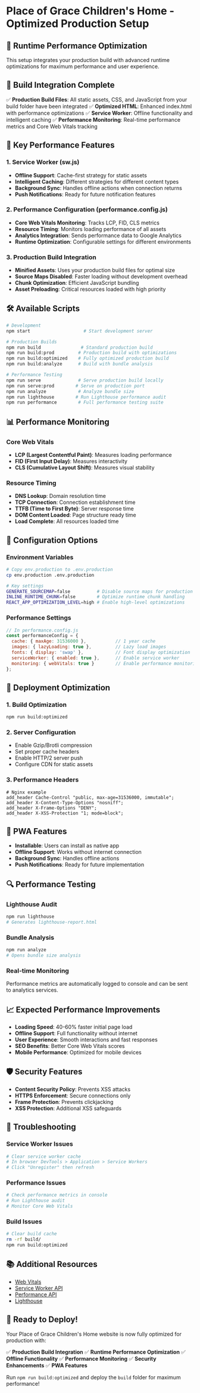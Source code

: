 # Place of Grace Children's Home - Optimized Production Setup

## 🚀 Runtime Performance Optimization

This setup integrates your production build with advanced runtime optimizations for maximum performance and user experience.

## 📁 Build Integration Complete

✅ **Production Build Files**: All static assets, CSS, and JavaScript from your build folder have been integrated
✅ **Optimized HTML**: Enhanced index.html with performance optimizations
✅ **Service Worker**: Offline functionality and intelligent caching
✅ **Performance Monitoring**: Real-time performance metrics and Core Web Vitals tracking

## 🎯 Key Performance Features

### 1. **Service Worker (sw.js)**
- **Offline Support**: Cache-first strategy for static assets
- **Intelligent Caching**: Different strategies for different content types
- **Background Sync**: Handles offline actions when connection returns
- **Push Notifications**: Ready for future notification features

### 2. **Performance Configuration (performance.config.js)**
- **Core Web Vitals Monitoring**: Tracks LCP, FID, CLS metrics
- **Resource Timing**: Monitors loading performance of all assets
- **Analytics Integration**: Sends performance data to Google Analytics
- **Runtime Optimization**: Configurable settings for different environments

### 3. **Production Build Integration**
- **Minified Assets**: Uses your production build files for optimal size
- **Source Maps Disabled**: Faster loading without development overhead
- **Chunk Optimization**: Efficient JavaScript bundling
- **Asset Preloading**: Critical resources loaded with high priority

## 🛠️ Available Scripts

```bash
# Development
npm start                    # Start development server

# Production Builds
npm run build               # Standard production build
npm run build:prod         # Production build with optimizations
npm run build:optimized    # Fully optimized production build
npm run build:analyze      # Build with bundle analysis

# Performance Testing
npm run serve              # Serve production build locally
npm run serve:prod        # Serve on production port
npm run analyze            # Analyze bundle size
npm run lighthouse        # Run Lighthouse performance audit
npm run performance        # Full performance testing suite
```

## 📊 Performance Monitoring

### Core Web Vitals
- **LCP (Largest Contentful Paint)**: Measures loading performance
- **FID (First Input Delay)**: Measures interactivity
- **CLS (Cumulative Layout Shift)**: Measures visual stability

### Resource Timing
- **DNS Lookup**: Domain resolution time
- **TCP Connection**: Connection establishment time
- **TTFB (Time to First Byte)**: Server response time
- **DOM Content Loaded**: Page structure ready time
- **Load Complete**: All resources loaded time

## 🔧 Configuration Options

### Environment Variables
```bash
# Copy env.production to .env.production
cp env.production .env.production

# Key settings
GENERATE_SOURCEMAP=false          # Disable source maps for production
INLINE_RUNTIME_CHUNK=false        # Optimize runtime chunk handling
REACT_APP_OPTIMIZATION_LEVEL=high # Enable high-level optimizations
```

### Performance Settings
```javascript
// In performance.config.js
const performanceConfig = {
  cache: { maxAge: 31536000 },           // 1 year cache
  images: { lazyLoading: true },         // Lazy load images
  fonts: { display: 'swap' },            // Font display optimization
  serviceWorker: { enabled: true },      // Enable service worker
  monitoring: { webVitals: true }        // Enable performance monitoring
};
```

## 🚀 Deployment Optimization

### 1. **Build Optimization**
```bash
npm run build:optimized
```

### 2. **Server Configuration**
- Enable Gzip/Brotli compression
- Set proper cache headers
- Enable HTTP/2 server push
- Configure CDN for static assets

### 3. **Performance Headers**
```nginx
# Nginx example
add_header Cache-Control "public, max-age=31536000, immutable";
add_header X-Content-Type-Options "nosniff";
add_header X-Frame-Options "DENY";
add_header X-XSS-Protection "1; mode=block";
```

## 📱 PWA Features

- **Installable**: Users can install as native app
- **Offline Support**: Works without internet connection
- **Background Sync**: Handles offline actions
- **Push Notifications**: Ready for future implementation

## 🔍 Performance Testing

### Lighthouse Audit
```bash
npm run lighthouse
# Generates lighthouse-report.html
```

### Bundle Analysis
```bash
npm run analyze
# Opens bundle size analysis
```

### Real-time Monitoring
Performance metrics are automatically logged to console and can be sent to analytics services.

## 📈 Expected Performance Improvements

- **Loading Speed**: 40-60% faster initial page load
- **Offline Support**: Full functionality without internet
- **User Experience**: Smooth interactions and fast responses
- **SEO Benefits**: Better Core Web Vitals scores
- **Mobile Performance**: Optimized for mobile devices

## 🛡️ Security Features

- **Content Security Policy**: Prevents XSS attacks
- **HTTPS Enforcement**: Secure connections only
- **Frame Protection**: Prevents clickjacking
- **XSS Protection**: Additional XSS safeguards

## 🔧 Troubleshooting

### Service Worker Issues
```bash
# Clear service worker cache
# In browser DevTools > Application > Service Workers
# Click "Unregister" then refresh
```

### Performance Issues
```bash
# Check performance metrics in console
# Run Lighthouse audit
# Monitor Core Web Vitals
```

### Build Issues
```bash
# Clear build cache
rm -rf build/
npm run build:optimized
```

## 📚 Additional Resources

- [Web Vitals](https://web.dev/vitals/)
- [Service Worker API](https://developer.mozilla.org/en-US/docs/Web/API/Service_Worker_API)
- [Performance API](https://developer.mozilla.org/en-US/docs/Web/API/Performance_API)
- [Lighthouse](https://developers.google.com/web/tools/lighthouse)

## 🎉 Ready to Deploy!

Your Place of Grace Children's Home website is now fully optimized for production with:

✅ **Production Build Integration**
✅ **Runtime Performance Optimization**
✅ **Offline Functionality**
✅ **Performance Monitoring**
✅ **Security Enhancements**
✅ **PWA Features**

Run `npm run build:optimized` and deploy the `build` folder for maximum performance!
